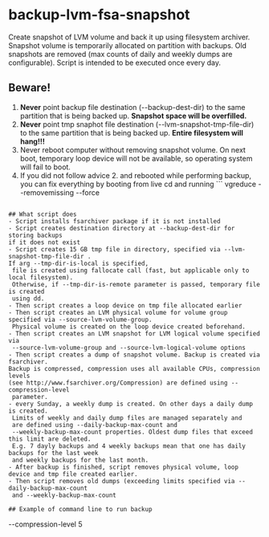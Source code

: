 # backup-lvm-fsa-snapshot
Create snapshot of LVM volume and back it up using filesystem archiver. 
Snapshot volume is temporarily allocated on partition with backups.
Old snapshots are removed (max counts of daily and weekly dumps are 
configurable). Script is intended to be executed once every day.  


## Beware!
1. **Never** point backup file destination (--backup-dest-dir) to the same partition that is being 
backed up. **Snapshot space will be overfilled.**
1. **Never** point tmp snaphot file destination (--lvm-snapshot-tmp-file-dir) to the same partition that is being 
backed up. **Entire filesystem will hang!!!**
1. Never reboot computer without removing snapshot volume. On next boot,
temporary loop device will not be available, so operating system will fail
to boot.
1. If you did not follow advice 2. and rebooted while performing backup, 
you can fix everything by booting from live cd and running ```
vgreduce --removemissing --force <your vg name>
```

## What script does
- Script installs fsarchiver package if it is not installed
- Script creates destination directory at --backup-dest-dir for storing backups 
if it does not exist 
- Script creates 15 GB tmp file in directory, specified via --lvm-snapshot-tmp-file-dir . 
If arg --tmp-dir-is-local is specified,
 file is created using fallocate call (fast, but applicable only to local filesystem). 
 Otherwise, if --tmp-dir-is-remote parameter is passed, temporary file is created 
 using dd.
- Then script creates a loop device on tmp file allocated earlier
- Then script creates an LVM physical volume for volume group specified via --source-lvm-volume-group.
 Physical volume is created on the loop device created beforehand.
- Then script creates an LVM snapshot for LVM logical volume specified via 
 --source-lvm-volume-group and --source-lvm-logical-volume options
- Then script creates a dump of snapshot volume. Backup is created via fsarchiver. 
Backup is compressed, compression uses all available CPUs, compression levels 
(see http://www.fsarchiver.org/Compression) are defined using --compression-level
 parameter.
- every Sunday, a weekly dump is created. On other days a daily dump is created.
 Limits of weekly and daily dump files are managed separately and 
 are defined using --daily-backup-max-count and
 --weekly-backup-max-count properties. Oldest dump files that exceed this limit are deleted.
 E.g. 7 dayly backups and 4 weekly backups mean that one has daily backups for the last week
 and weekly backups for the last month. 
- After backup is finished, script removes physical volume, loop device and tmp file created earlier.
- Then script removes old dumps (exceeding limits specified via --daily-backup-max-count 
 and --weekly-backup-max-count

## Example of command line to run backup
```
--compression-level 5
```